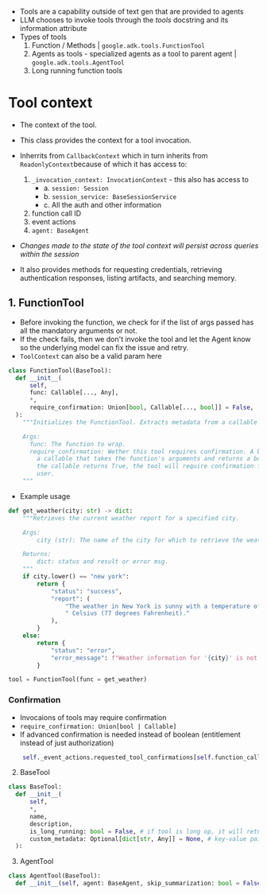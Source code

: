 - Tools are a capability outside of text gen that are provided to agents
- LLM chooses to invoke tools through the *tools* docstring and its information attribute
- Types of tools
    1. Function / Methods | `google.adk.tools.FunctionTool`
    2. Agents as tools - specialized agents as a tool to parent agent | `google.adk.tools.AgentTool`
    3. Long running function tools
# Tool context
- The context of the tool.
- This class provides the context for a tool invocation.
- Inherrits from `CallbackContext` which in turn inherits from `ReadonlyContext`because of which it has access to:
    1. `_invocation_context: InvocationContext` - this also has access to 
        - a. `session: Session`
        - b. `session_service: BaseSessionService`
        - c. All the auth and other information
    2. function call ID
    3. event actions
    5. `agent: BaseAgent`

- *Changes made to the state of the tool context will persist across queries within the session*
- It also provides methods for requesting credentials, retrieving authentication responses, listing artifacts, and searching memory.

## 1. FunctionTool 
- Before invoking the function, we check for if the list of args passed has all the mandatory arguments or not.
- If the check fails, then we don't invoke the tool and let the Agent know so the underlying model can fix the issue and retry.
- `ToolContext` can also be a valid param here
```python
class FunctionTool(BaseTool):
  def __init__(
      self,
      func: Callable[..., Any],
      *,
      require_confirmation: Union[bool, Callable[..., bool]] = False,
  ):
    """Initializes the FunctionTool. Extracts metadata from a callable object.

    Args:
      func: The function to wrap.
      require_confirmation: Wether this tool requires confirmation. A boolean or
        a callable that takes the function's arguments and returns a boolean. If
        the callable returns True, the tool will require confirmation from the
        user.
    """
```

- Example usage
```python
def get_weather(city: str) -> dict:
    """Retrieves the current weather report for a specified city.

    Args:
        city (str): The name of the city for which to retrieve the weather report.

    Returns:
        dict: status and result or error msg.
    """
    if city.lower() == "new york":
        return {
            "status": "success",
            "report": (
                "The weather in New York is sunny with a temperature of 25 degrees"
                " Celsius (77 degrees Fahrenheit)."
            ),
        }
    else:
        return {
            "status": "error",
            "error_message": f"Weather information for '{city}' is not available.",
        }

tool = FunctionTool(func = get_weather)
```
### Confirmation
- Invocaions of tools may require confirmation
- `require_confirmation: Union[bool | Callable]`
- If advanced confirmation is needed instead of boolean (entitlement instead of just authorization) 
```python
    self._event_actions.requested_tool_confirmations[self.function_call_id] = ...
```

2. BaseTool
```python
class BaseTool:
  def __init__(
      self,
      *,
      name,
      description,
      is_long_running: bool = False, # if tool is long op, it will return resource id first and resource later
      custom_metadata: Optional[dict[str, Any]] = None, # key-value pair for storing and retrieving tool-specific data
  ):
```
3. AgentTool
```python
class AgentTool(BaseTool):
  def __init__(self, agent: BaseAgent, skip_summarization: bool = False):
```
